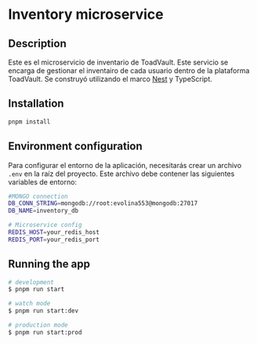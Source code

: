 # Inventory microservice

## Description

Este es el microservicio de inventario de ToadVault. Este servicio se encarga de gestionar el inventairo de cada usuario dentro de la plataforma ToadVault. Se construyó utilizando el marco [Nest](https://github.com/nestjs/nest) y TypeScript.

## Installation

```bash
pnpm install
```

## Environment configuration

Para configurar el entorno de la aplicación, necesitarás crear un archivo `.env` en la raíz del proyecto. Este archivo debe contener las siguientes variables de entorno:

```bash
#MONGO connection
DB_CONN_STRING=mongodb://root:evolina553@mongodb:27017
DB_NAME=inventory_db

# Microservice config
REDIS_HOST=your_redis_host
REDIS_PORT=your_redis_port
```

## Running the app

```bash
# development
$ pnpm run start

# watch mode
$ pnpm run start:dev

# production mode
$ pnpm run start:prod
```
